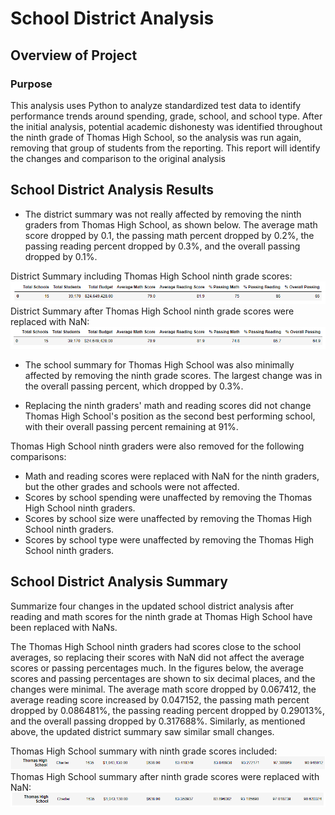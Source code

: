 # School District Analysis

## Overview of Project

### Purpose

This analysis uses Python to analyze standardized test data to identify performance trends around spending, grade, school, and school type. After the initial analysis, potential academic dishonesty was identified throughout the ninth grade of Thomas High School, so the analysis was run again, removing that group of students from the reporting. This report will identify the changes and comparison to the original analysis


## School District Analysis Results

- The district summary was not really affected by removing the ninth graders from Thomas High School, as shown below. The average math score dropped by 0.1, the passing math percent dropped by 0.2%, the passing reading percent dropped by 0.3%, and the overall passing dropped by 0.1%.</br>

District Summary including Thomas High School ninth grade scores:</br>
![Alt Text](https://github.com/lyanneagger/School_District_Analysis/blob/main/Resources/district_summary1.png)</br>
District Summary after Thomas High School ninth grade scores were replaced with NaN:</br>
![Alt Text](https://github.com/lyanneagger/School_District_Analysis/blob/main/Resources/district_summary2.png)


- The school summary for Thomas High School was also minimally affected by removing the ninth grade scores. The largest change was in the overall passing percent, which dropped by 0.3%.

- Replacing the ninth graders' math and reading scores did not change Thomas High School's position as the second best performing school, with their overall passing percent remaining at 91%.

Thomas High School ninth graders were also removed for the following comparisons:
- Math and reading scores were replaced with NaN for the ninth graders, but the other grades and schools were not affected.
- Scores by school spending were unaffected by removing the Thomas High School ninth graders.
- Scores by school size were unaffected by removing the Thomas High School ninth graders.
- Scores by school type were unaffected by removing the Thomas High School ninth graders.


## School District Analysis Summary

Summarize four changes in the updated school district analysis after reading and math scores for the ninth grade at Thomas High School have been replaced with NaNs.

The Thomas High School ninth graders had scores close to the school averages, so replacing their scores with NaN did not affect the average scores or passing percentages much. In the figures below, the average scores and passing percentages are shown to six decimal places, and the changes were minimal. The average math score dropped by 0.067412, the average reading score increased by 0.047152, the passing math percent dropped by 0.086481%, the passing reading percent dropped by 0.29013%, and the overall passing dropped by 0.317688%. Similarly, as mentioned above, the updated district summary saw similar small changes.

Thomas High School summary with ninth grade scores included:</br>
![Alt Text](https://github.com/lyanneagger/School_District_Analysis/blob/main/Resources/per_school_summary1.png)</br>
Thomas High School summary after ninth grade scores were replaced with NaN:</br>
![Alt Text](https://github.com/lyanneagger/School_District_Analysis/blob/main/Resources/per_school_summary2.png)